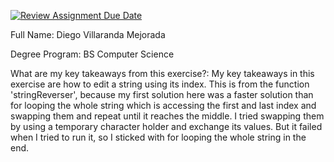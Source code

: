 [![Review Assignment Due Date](https://classroom.github.com/assets/deadline-readme-button-22041afd0340ce965d47ae6ef1cefeee28c7c493a6346c4f15d667ab976d596c.svg)](https://classroom.github.com/a/si3U9_eK)

Full Name:
Diego Villaranda Mejorada

Degree Program:
BS Computer Science

What are my key takeaways from this exercise?:
My key takeaways in this exercise are how to edit a string using its index. This is from the function 'stringReverser', because my first solution here was a faster solution than for looping the whole string which is accessing the first and last index and swapping them and repeat until it reaches the middle. I tried swapping them by using a temporary character holder and exchange its values. But it failed when I tried to run it, so I sticked with for looping the whole string in the end.
